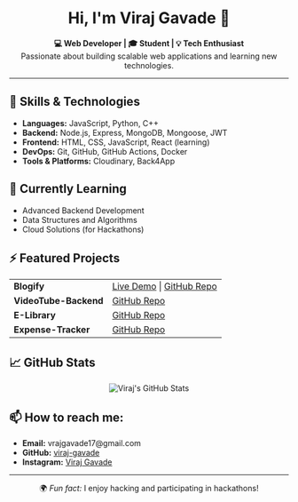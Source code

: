 
<h1 align="center">Hi, I'm Viraj Gavade 👋</h1>

<p align="center">
  <b>💻 Web Developer | 🎓 Student | 💡 Tech Enthusiast</b><br>
  Passionate about building scalable web applications and learning new technologies.
</p>

<hr>

<h2>🚀 Skills & Technologies</h2>
<ul>
  <li><b>Languages:</b> JavaScript, Python, C++</li>
  <li><b>Backend:</b> Node.js, Express, MongoDB, Mongoose, JWT</li>
  <li><b>Frontend:</b> HTML, CSS, JavaScript, React (learning)</li>
  <li><b>DevOps:</b> Git, GitHub, GitHub Actions, Docker</li>
  <li><b>Tools & Platforms:</b> Cloudinary, Back4App</li>
</ul>

<h2>🌱 Currently Learning</h2>
<ul>
  <li>Advanced Backend Development</li>
  <li>Data Structures and Algorithms</li>
  <li>Cloud Solutions (for Hackathons)</li>
</ul>

<h2>⚡ Featured Projects</h2>
<table>
  <tr>
    <td><b>Blogify</b></td>
    <td><a href="https://blogify-gr5rm1tg.b4a.run">Live Demo</a> | <a href="https://github.com/viraj-gavade/Blogify">GitHub Repo</a></td>
  </tr>
  <tr>
    <td><b>VideoTube-Backend</b></td>
    <td><a href="https://github.com/viraj-gavade/VideoTube-Backend">GitHub Repo</a></td>
  </tr>
  <tr>
    <td><b>E-Library</b></td>
    <td><a href="https://github.com/viraj-gavade/E-Library">GitHub Repo</a></td>
  </tr>
    <tr>
    <td><b>Expense-Tracker</b></td>
    <td><a href="https://github.com/viraj-gavade/Expenses-Tracker-App">GitHub Repo</a></td>
  </tr>
</table>

<h2>📈 GitHub Stats</h2>
<p align="center">
  <img src="https://github-readme-stats.vercel.app/api?username=viraj-gavade&show_icons=true&theme=radical" alt="Viraj's GitHub Stats">
</p>

<h2>📫 How to reach me:</h2>
<ul>
  <li><b>Email:</b> vrajgavade17@gmail.com</li>
  <li><b>GitHub:</b> <a href="https://github.com/viraj-gavade">viraj-gavade</a></li>
  <li><b>Instagram:</b> <a href="https://www.instagram.com/_viraj.js/?next=%2Fe">Viraj Gavade</a></li>
</ul>

<hr>

<p align="center">🌍 <i>Fun fact:</i> I enjoy hacking and participating in hackathons!</p>
